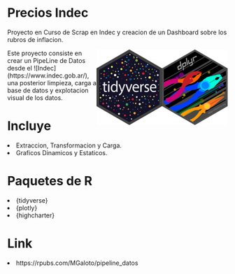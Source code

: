 # Precios Indec


Proyecto en Curso de Scrap en Indec y creacion de un Dashboard sobre los rubros de inflacion.



<p>
<a href="https://dplyr.tidyverse.org/" rel="nofollow"><img src="https://raw.githubusercontent.com/rstudio/hex-stickers/master/PNG/dplyr.png" align="right" width="150" style="max-width: 100%;"></a>
<a href="https://www.tidyverse.org/" rel="nofollow"><img src="https://raw.githubusercontent.com/rstudio/hex-stickers/master/PNG/tidyverse.png" align="right" width="150" style="max-width: 100%;"></a>
</p>
Este proyecto consiste en crear un PipeLine de Datos desde el ![Indec](https://www.indec.gob.ar/), una posterior limpieza, carga a base de datos y explotacion visual de los datos.


# Incluye

<ui>

<li>
Extraccion, Transformacion y Carga.
</li>

<li>
Graficos Dinamicos y Estaticos.
</li>


</ui>




# Paquetes de R

<ui>

<li>
{tidyverse}
</li>

<li>
{plotly}
</li>

<li>
{highcharter}
</li>


</ui>


# Link

<ui>

<li>
https://rpubs.com/MGaloto/pipeline_datos
</li>


</ui>




